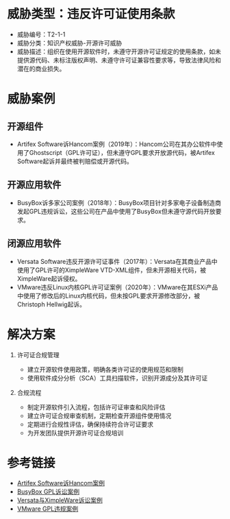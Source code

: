 # 威胁类型：违反许可证使用条款
- 威胁编号：T2-1-1
- 威胁分类：知识产权威胁-开源许可威胁
- 威胁描述：组织在使用开源软件时，未遵守开源许可证规定的使用条款，如未提供源代码、未标注版权声明、未遵守许可证兼容性要求等，导致法律风险和潜在的商业损失。

# 威胁案例
## 开源组件
- Artifex Software诉Hancom案例（2019年）：Hancom公司在其办公软件中使用了Ghostscript（GPL许可证），但未遵守GPL要求开放源代码，被Artifex Software起诉并最终被判赔偿或开源代码。

## 开源应用软件
- BusyBox诉多家公司案例（2018年）：BusyBox项目针对多家电子设备制造商发起GPL违规诉讼，这些公司在产品中使用了BusyBox但未遵守源代码开放要求。

## 闭源应用软件
- Versata Software违反开源许可证事件（2017年）：Versata在其商业产品中使用了GPL许可的XimpleWare VTD-XML组件，但未开源相关代码，被XimpleWare起诉侵权。
- VMware违反Linux内核GPL许可证案例（2020年）：VMware在其ESXi产品中使用了修改后的Linux内核代码，但未按GPL要求开源修改部分，被Christoph Hellwig起诉。

# 解决方案
1. 许可证合规管理
   - 建立开源软件使用政策，明确各类许可证的使用规范和限制
   - 使用软件成分分析（SCA）工具扫描软件，识别开源成分及其许可证

2. 合规流程
   - 制定开源软件引入流程，包括许可证审查和风险评估
   - 建立许可证合规审查机制，定期检查开源组件使用情况
   - 定期进行合规性评估，确保持续符合许可证要求
   - 为开发团队提供开源许可证合规培训

# 参考链接
- [Artifex Software诉Hancom案例](https://www.lexology.com/library/detail.aspx?g=5b5a7eba-0d3d-4241-8f1a-f235e0cad95b)
- [BusyBox GPL诉讼案例](https://sfconservancy.org/copyleft-compliance/busybox-compliance-program.html)
- [Versata与XimpleWare诉讼案例](https://www.law360.com/articles/647809/versata-settles-with-ximpleware-in-software-patent-row)
- [VMware GPL违规案例](https://www.theregister.com/2020/04/02/linux_kernel_gpl_settlement/)